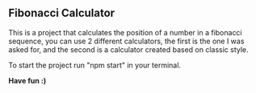 ## Fibonacci Calculator 

This is a project that calculates the position of a number in a fibonacci sequence, you can use 2 different calculators, the first is the one I was asked for, and the second is a calculator created based on classic style. 

To start the project run "npm start" in your terminal.

**Have fun :)**